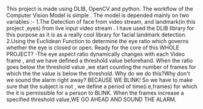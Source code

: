 This project is made using DLIB, OpenCV and python.
The workflow of the Computer Vision Model is simple . 
The model is depended mainly on two variables :- 
		1.The Detection of face from video stream, and landmark(in this project ,eyes) from live input video stream .
			I have used the DLIB library for this purpose as it is as a really cool library for facial landmark detection.
		2.Using the Euclidean Function to determine the eye ratio which  governs whether the eye is closed or open.
Ready for the core of this WHOLE PROJECT?
		-The eye aspect ratio dynamically changes with each Video frame , and we have defined a threshold value beforehand.
		When the ratio goes below the threshold value ,we start counting the number of frames for which the the value is below the threshold.
		Why do we do this?Why don't we sound the alarm right away?
		BECAUSE WE BLINK! So we have to make sure that the subject is not , we define a period of time(i.e,frames) for which the it is permissible for a person to BLINK.
    When the frames increase a specified threshold value,WE GO AHEAD AND SOUND THE ALARM.
